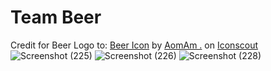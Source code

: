 # Team Beer

Credit for Beer Logo to:
<a href="https://iconscout.com/icons/beer" target="_blank">Beer Icon</a> by <a href="https://iconscout.com/contributors/aomam">AomAm .</a> on <a href="https://iconscout.com">Iconscout</a>
![Screenshot (225)](https://user-images.githubusercontent.com/57572182/84853689-9f7faa80-b014-11ea-83da-bd2e9740544d.png)
![Screenshot (226)](https://user-images.githubusercontent.com/57572182/84853694-a0184100-b014-11ea-881a-4cbc086e77bc.png)
![Screenshot (228)](https://user-images.githubusercontent.com/57572182/84853696-a0184100-b014-11ea-8cb9-a954c5426b3d.png)
